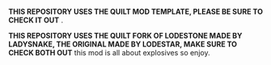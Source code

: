 **THIS REPOSITORY USES THE QUILT MOD TEMPLATE, PLEASE BE SURE TO CHECK IT OUT**
.

**THIS REPOSITORY USES THE QUILT FORK OF LODESTONE MADE BY LADYSNAKE, THE ORIGINAL MADE BY LODESTAR, MAKE SURE TO CHECK BOTH OUT**
this mod is all about explosives so enjoy.
